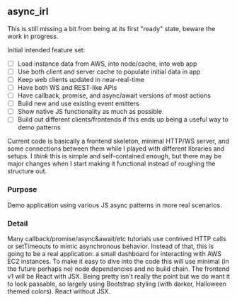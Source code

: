 ## async\_irl

This is still missing a bit from being at its first "ready" state, beware the work in progress.

Initial intended feature set:
- [ ] Load instance data from AWS, into node/cache, into web app
- [ ] Use both client and server cache to populate initial data in app
- [ ] Keep web clients updated in near-real-time
- [ ] Have both WS and REST-like APIs
- [ ] Have callback, promise, and async/await versions of most actions
- [ ] Build new and use existing event emitters
- [ ] Show native JS functionality as much as possible
- [ ] Build out different clients/frontends if this ends up being a useful way to demo patterns

Current code is basically a frontend skeleton, minimal HTTP/WS server, and some connections between them while I played with different libraries and setups. I _think_ this is simple and self-contained enough, but there may be major changes when I start making it functional instead of roughing the structure out.

### Purpose

Demo application using various JS async patterns in more real scenarios.

### Detail

Many callback/promise/async&await/etc tutorials use contrived HTTP calls or setTimeouts to mimic asynchronous behavior. Instead of that, this is going to be a real application: a small dashboard for interacting with AWS EC2 instances. To make it easy to dive into the code this will use minimal (in the future perhaps no) node dependencies and no build chain. The frontend v1 will be React with JSX. Being pretty isn't really the point but we do want it to look passable, so largely using Bootstrap styling (with darker, Halloween themed colors). React without JSX.
